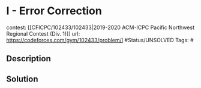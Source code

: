 # I - Error Correction

contest: [[CFICPC/102433/102433|2019-2020 ACM-ICPC Pacific Northwest Regional Contest (Div. 1)]]
url: https://codeforces.com/gym/102433/problem/I
#Status/UNSOLVED
Tags: #

## Description

## Solution


